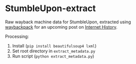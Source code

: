 # StumbleUpon-extract

Raw wayback machine data for StumbleUpon, extracted using [waybackpack](https://github.com/jsvine/waybackpack) for an upcoming post on [Internet History](https://history.jakelee.co.uk).

Processing:

1. Install (`pip install beautifulsoup4 lxml`)
2. Set root directory in `extract_metadata.py`
3. Run script (`python extract_metadata.py`)
